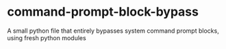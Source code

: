 # command-prompt-block-bypass
A small python file that entirely bypasses system command prompt blocks, using fresh python modules
